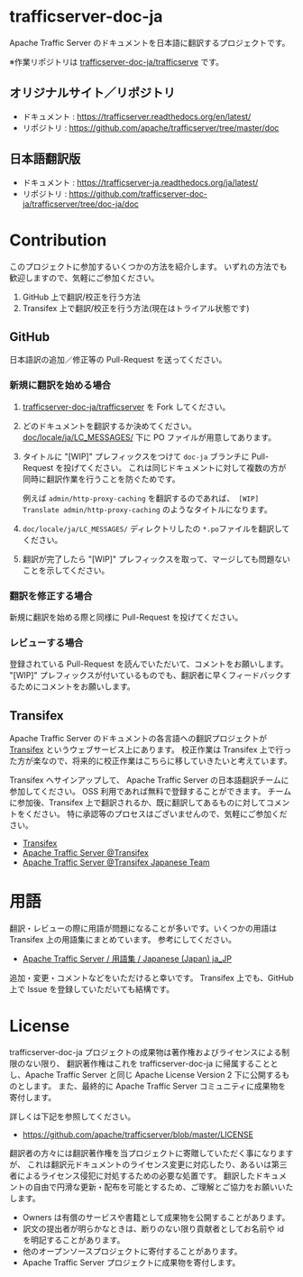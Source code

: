 # trafficserver-doc-ja

Apache Traffic Server のドキュメントを日本語に翻訳するプロジェクトです。

※作業リポジトリは [trafficserver-doc-ja/trafficserve](https://github.com/trafficserver-doc-ja/trafficserver/tree/doc-ja/doc) です。

## オリジナルサイト／リポジトリ

- ドキュメント : https://trafficserver.readthedocs.org/en/latest/
- リポジトリ : https://github.com/apache/trafficserver/tree/master/doc

## 日本語翻訳版

- ドキュメント : https://trafficserver-ja.readthedocs.org/ja/latest/
- リポジトリ : https://github.com/trafficserver-doc-ja/trafficserver/tree/doc-ja/doc

# Contribution

このプロジェクトに参加するいくつかの方法を紹介します。
いずれの方法でも歓迎しますので、気軽にご参加ください。

1. GitHub 上で翻訳/校正を行う方法
2. Transifex 上で翻訳/校正を行う方法(現在はトライアル状態です)

## GitHub

日本語訳の追加／修正等の Pull-Request を送ってください。

### 新規に翻訳を始める場合

1. [trafficserver-doc-ja/trafficserver](https://github.com/trafficserver-doc-ja/trafficserver) を Fork してください。
2. どのドキュメントを翻訳するか決めてください。
   [doc/locale/ja/LC_MESSAGES/](https://github.com/trafficserver-doc-ja/trafficserver/tree/doc-ja/doc/locale/ja/LC_MESSAGES) 下に
   PO ファイルが用意してあります。
3. タイトルに "[WIP]" プレフィックスをつけて `doc-ja`  ブランチに  Pull-Request を投げてください。
   これは同じドキュメントに対して複数の方が同時に翻訳作業を行うことを防ぐためです。
   
   例えば `admin/http-proxy-caching` を翻訳するのであれば、` [WIP] Translate admin/http-proxy-caching` のようなタイトルになります。
4. `doc/locale/ja/LC_MESSAGES/` ディレクトリしたの `*.po`ファイルを翻訳してください。 
5. 翻訳が完了したら "[WIP]" プレフィックスを取って、マージしても問題ないことを示してください。

### 翻訳を修正する場合

新規に翻訳を始める際と同様に Pull-Request を投げてください。

### レビューする場合

登録されている Pull-Request を読んでいただいて、コメントをお願いします。
"[WIP]" プレフィックスが付いているものでも、翻訳者に早くフィードバックするためにコメントをお願いします。

## Transifex

Apache Traffic Server のドキュメントの各言語への翻訳プロジェクトが [Transifex](https://www.transifex.com/) というウェブサービス上にあります。
校正作業は Transifex 上で行った方が楽なので、将来的に校正作業はこちらに移していきたいと考えています。

Transifex へサインアップして、 Apache Traffic Server の日本語翻訳チームに参加してください。
OSS 利用であれば無料で登録することができます。
チームに参加後、Transifex 上で翻訳されるか、既に翻訳してあるものに対してコメントをください。
特に承認等のプロセスはございませんので、気軽にご参加ください。

- [Transifex](https://www.transifex.com/)
- [Apache Traffic Server @Transifex](https://www.transifex.com/projects/p/traffic-server-admin/)
- [Apache Traffic Server @Transifex Japanese Team](https://www.transifex.com/projects/p/traffic-server-admin/language/ja_JP/)

# 用語

翻訳・レビューの際に用語が問題になることが多いです。いくつかの用語は Transifex 上の用語集にまとめています。
参考にしてください。

- [Apache Traffic Server / 用語集 / Japanese (Japan) ja_JP](https://www.transifex.com/projects/p/traffic-server-admin/glossary/l/ja_JP/)

追加・変更・コメントなどをいただけると幸いです。
Transifex 上でも、GitHub 上で Issue を登録していただいても結構です。

# License

trafficserver-doc-ja プロジェクトの成果物は著作権およびライセンスによる制限のない限り、
翻訳著作権はこれを trafficserver-doc-ja に帰属することとし、Apache Traffic Server と同じ
Apache License Version 2 下に公開するものとします。
また、最終的に Apache Traffic Server コミュニティに成果物を寄付します。

詳しくは下記を参照してください。

- https://github.com/apache/trafficserver/blob/master/LICENSE

翻訳者の方々には翻訳著作権を当プロジェクトに寄贈していただく事になりますが、
これは翻訳元ドキュメントのライセンス変更に対応したり、あるいは第三者によるライセンス侵犯に対処するための必要な処置です。
翻訳したドキュメントの自由で円滑な更新・配布を可能とするため、ご理解とご協力をお願いいたします。

- Owners は有償のサービスや書籍として成果物を公開することがあります。
- 訳文の提出者が明らかなときは、断りのない限り貢献者としてお名前や id を明記することがあります。
- 他のオープンソースプロジェクトに寄付することがあります。
- Apache Traffic Server プロジェクトに成果物を寄付します。
